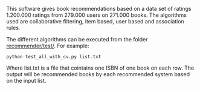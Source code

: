 This software gives book recommendations based on a data set of ratings 1.200.000 ratings from 279.000 users on 271.000 books. The algorithms used are collaborative filtering, item based, user based and association rules.

The different algorithms can be executed from the folder [recommender/test/](https://github.com/xsergiolpx/Books-Recommender-System/tree/master/recommender/test). For example:

```
python test_all_with_cv.py list.txt
```

Where list.txt is a file that cointains one ISBN of one book on each row. The output will be recommended books by each recommended system based on the input list.
